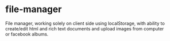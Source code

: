 file-manager
============

File manager, working solely on client side using localStorage, with ability to create/edit html and rich text documents and upload images from computer or facebook albums.
